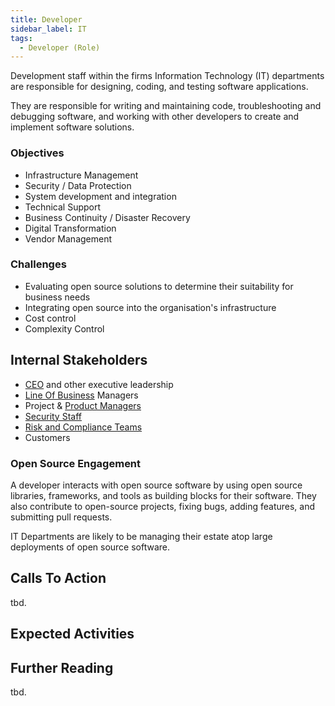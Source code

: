 ```yaml
---
title: Developer
sidebar_label: IT
tags: 
  - Developer (Role)
---
```


<BoxOut title="IT Department / Developers" image="/img/bok/roles/developer.png">

Development staff within the firms Information Technology (IT) departments are responsible for designing, coding, and testing software applications. 

They are responsible for writing and maintaining code, troubleshooting and debugging software, and working with other developers to create and implement software solutions.

### Objectives

- Infrastructure Management
- Security / Data Protection
- System development and integration
- Technical Support
- Business Continuity / Disaster Recovery
- Digital Transformation
- Vendor Management

### Challenges

- Evaluating open source solutions to determine their suitability for business needs
- Integrating open source into the organisation's infrastructure
- Cost control
- Complexity Control

## Internal Stakeholders

 - [CEO](CEO) and other executive leadership
 - [Line Of Business](Line-of-Business) Managers
 - Project & [Product Managers](Product-Manager)
 - [Security Staff](Security-Expert)
 - [Risk and Compliance Teams](Compliance)
 - Customers

### Open Source Engagement

A developer interacts with open source software by using open source libraries, frameworks, and tools as building blocks for their software. They also contribute to open-source projects, fixing bugs, adding features, and submitting pull requests.

IT Departments are likely to be managing their estate atop large deployments of open source software.  

</BoxOut>

## Calls To Action

tbd.

## Expected Activities

<BokTagList tag="Developer (Role)" filter="Activities" />

## Further Reading

tbd.